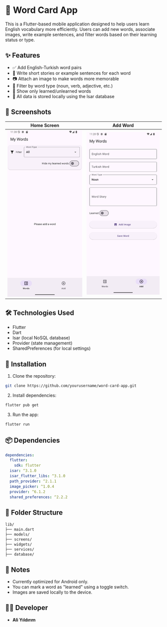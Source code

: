 # 📘 Word Card App

This is a Flutter-based mobile application designed to help users learn English vocabulary more efficiently. Users can add new words, associate images, write example sentences, and filter words based on their learning status or type.

## ✨ Features

- ✅ Add English-Turkish word pairs  
- 🧠 Write short stories or example sentences for each word  
- 📷 Attach an image to make words more memorable  
- 📂 Filter by word type (noun, verb, adjective, etc.)  
- 🧩 Show only learned/unlearned words  
- 💾 All data is stored locally using the Isar database  

## 📱 Screenshots

| Home Screen | Add Word |
|-------------|----------|
| ![Words](vocabulary_memo_flutter/screenshots/Screenshot_1.png) | ![Add](vocabulary_memo_flutter/screenshots/Screenshot_2.png) |

## 🛠️ Technologies Used

- Flutter  
- Dart  
- Isar (local NoSQL database)  
- Provider (state management)  
- SharedPreferences (for local settings)  

## 🚀 Installation

1. Clone the repository:

```bash
git clone https://github.com/yourusername/word-card-app.git
```

2. Install dependencies:

```bash
flutter pub get
```

3. Run the app:

```bash
flutter run
```

## 📦 Dependencies

```yaml
dependencies:
  flutter:
    sdk: flutter
  isar: ^3.1.0
  isar_flutter_libs: ^3.1.0
  path_provider: ^2.1.1
  image_picker: ^1.0.4
  provider: ^6.1.2
  shared_preferences: ^2.2.2
```

## 📁 Folder Structure

```
lib/
├── main.dart
├── models/
├── screens/
├── widgets/
├── services/
├── database/
```

## 📌 Notes

- Currently optimized for Android only.
- You can mark a word as "learned" using a toggle switch.
- Images are saved locally to the device.

## 🧑‍💻 Developer

- **Ali Yıldırım**  

